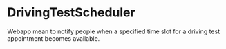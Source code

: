 # DrivingTestScheduler
Webapp mean to notify people when a specified time slot for a driving test appointment becomes available.

